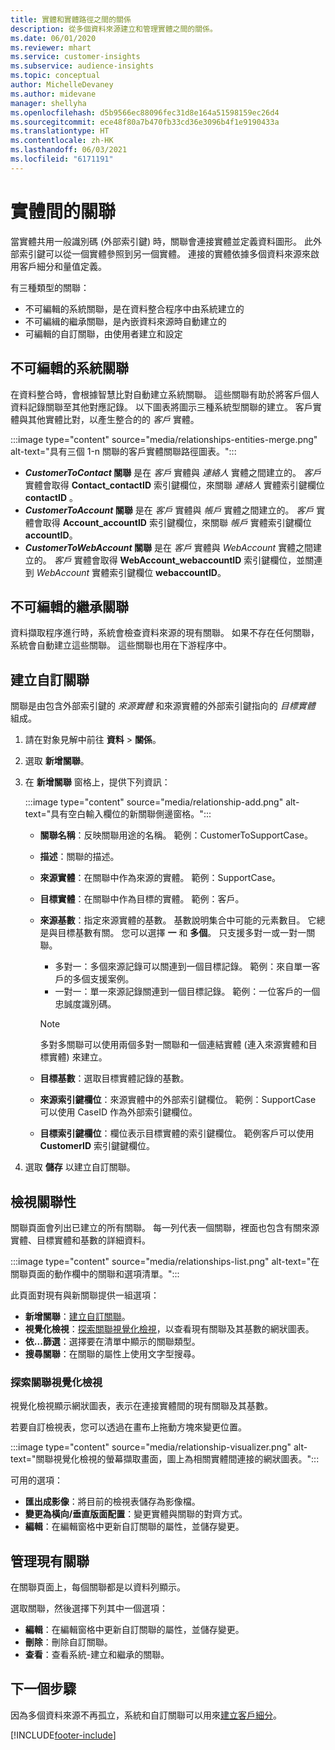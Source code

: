 ```yaml
---
title: 實體和實體路徑之間的關係
description: 從多個資料來源建立和管理實體之間的關係。
ms.date: 06/01/2020
ms.reviewer: mhart
ms.service: customer-insights
ms.subservice: audience-insights
ms.topic: conceptual
author: MichelleDevaney
ms.author: midevane
manager: shellyha
ms.openlocfilehash: d5b9566ec88096fec31d8e164a51598159ec26d4
ms.sourcegitcommit: ece48f80a7b470fb33cd36e3096b4f1e9190433a
ms.translationtype: HT
ms.contentlocale: zh-HK
ms.lasthandoff: 06/03/2021
ms.locfileid: "6171191"
---
```

# <a name="relationships-between-entities"></a>實體間的關聯

當實體共用一般識別碼 (外部索引鍵) 時，關聯會連接實體並定義資料圖形。 此外部索引鍵可以從一個實體參照到另一個實體。 連接的實體依據多個資料來源來啟用客戶細分和量值定義。

有三種類型的關聯： 
- 不可編輯的系統關聯，是在資料整合程序中由系統建立的
- 不可編緝的繼承關聯，是內嵌資料來源時自動建立的 
- 可編輯的自訂關聯，由使用者建立和設定

## <a name="non-editable-system-relationships"></a>不可編輯的系統關聯

在資料整合時，會根據智慧比對自動建立系統關聯。 這些關聯有助於將客戶個人資料記錄關聯至其他對應記錄。 以下圖表將圖示三種系統型關聯的建立。 客戶實體與其他實體比對，以產生整合的的 *客戶* 實體。

:::image type="content" source="media/relationships-entities-merge.png" alt-text="具有三個 1-n 關聯的客戶實體關聯路徑圖表。":::

- ***CustomerToContact* 關聯** 是在 *客戶* 實體與 *連絡人* 實體之間建立的。 *客戶* 實體會取得 **Contact_contactID** 索引鍵欄位，來關聯 *連絡人* 實體索引鍵欄位 **contactID** 。
- ***CustomerToAccount* 關聯** 是在 *客戶* 實體與 *帳戶* 實體之間建立的。 *客戶* 實體會取得 **Account_accountID** 索引鍵欄位，來關聯 *帳戶* 實體索引鍵欄位 **accountID**。
- ***CustomerToWebAccount* 關聯** 是在 *客戶* 實體與 *WebAccount* 實體之間建立的。 *客戶* 實體會取得 **WebAccount_webaccountID** 索引鍵欄位，並關連到 *WebAccount* 實體索引鍵欄位 **webaccountID**。

## <a name="non-editable-inherited-relationships"></a>不可編輯的繼承關聯

資料擷取程序進行時，系統會檢查資料來源的現有關聯。 如果不存在任何關聯，系統會自動建立這些關聯。 這些關聯也用在下游程序中。

## <a name="create-a-custom-relationship"></a>建立自訂關聯

關聯是由包含外部索引鍵的 *來源實體* 和來源實體的外部索引鍵指向的 *目標實體* 組成。 

1. 請在對象見解中前往 **資料** > **關係**。

2. 選取 **新增關聯**。

3. 在 **新增關聯** 窗格上，提供下列資訊：

   :::image type="content" source="media/relationship-add.png" alt-text="具有空白輸入欄位的新關聯側邊窗格。":::

   - **關聯名稱**：反映關聯用途的名稱。 範例：CustomerToSupportCase。
   - **描述**：關聯的描述。
   - **來源實體**：在關聯中作為來源的實體。 範例：SupportCase。
   - **目標實體**：在關聯中作為目標的實體。 範例：客戶。
   - **來源基數**：指定來源實體的基數。 基數說明集合中可能的元素數目。 它總是與目標基數有關。 您可以選擇 **一** 和 **多個**。 只支援多對一或一對一關聯。  
     - 多對一：多個來源記錄可以關連到一個目標記錄。 範例：來自單一客戶的多個支援案例。
     - 一對一：單一來源記錄關連到一個目標記錄。 範例：一位客戶的一個忠誠度識別碼。

     > [!NOTE]
     > 多對多關聯可以使用兩個多對一關聯和一個連結實體 (連入來源實體和目標實體) 來建立。

   - **目標基數**：選取目標實體記錄的基數。 
   - **來源索引鍵欄位**：來源實體中的外部索引鍵欄位。 範例：SupportCase 可以使用 CaseID 作為外部索引鍵欄位。
   - **目標索引鍵欄位**：欄位表示目標實體的索引鍵欄位。 範例客戶可以使用 **CustomerID** 索引鍵鍵欄位。

4. 選取 **儲存** 以建立自訂關聯。

## <a name="view-relationships"></a>檢視關聯性

關聯頁面會列出已建立的所有關聯。 每一列代表一個關聯，裡面也包含有關來源實體、目標實體和基數的詳細資料。 

:::image type="content" source="media/relationships-list.png" alt-text="在關聯頁面的動作欄中的關聯和選項清單。":::

此頁面對現有與新關聯提供一組選項： 
- **新增關聯**：[建立自訂關聯](#create-a-custom-relationship)。
- **視覺化檢視**：[探索關聯視覺化檢視](#explore-the-relationship-visualizer)，以查看現有關聯及其基數的網狀圖表。
- **依...篩選**：選擇要在清單中顯示的關聯類型。
- **搜尋關聯**：在關聯的屬性上使用文字型搜尋。

### <a name="explore-the-relationship-visualizer"></a>探索關聯視覺化檢視

視覺化檢視顯示網狀圖表，表示在連接實體間的現有關聯及其基數。

若要自訂檢視表，您可以透過在畫布上拖動方塊來變更位置。

:::image type="content" source="media/relationship-visualizer.png" alt-text="關聯視覺化檢視的螢幕擷取畫面，圖上為相關實體間連接的網狀圖表。":::

可用的選項： 
- **匯出成影像**：將目前的檢視表儲存為影像檔。
- **變更為橫向/垂直版面配置**：變更實體與關聯的對齊方式。
- **編輯**：在編輯窗格中更新自訂關聯的屬性，並儲存變更。

## <a name="manage-existing-relationships"></a>管理現有關聯 

在關聯頁面上，每個關聯都是以資料列顯示。 

選取關聯，然後選擇下列其中一個選項： 
 
- **編輯**：在編輯窗格中更新自訂關聯的屬性，並儲存變更。
- **刪除**：刪除自訂關聯。
- **查看**：查看系統-建立和繼承的關聯。 

## <a name="next-step"></a>下一個步驟

因為多個資料來源不再孤立，系統和自訂關聯可以用來[建立客戶細分](segments.md)。

[!INCLUDE[footer-include](../includes/footer-banner.md)]
